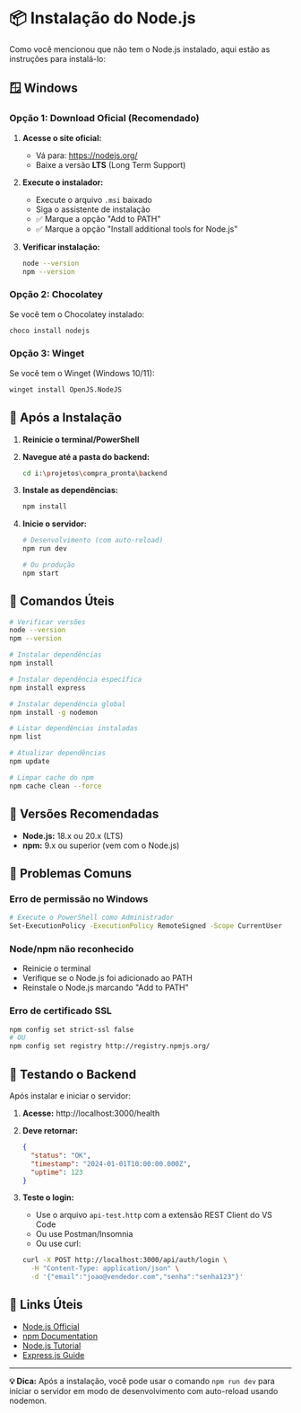 # 📦 Instalação do Node.js

Como você mencionou que não tem o Node.js instalado, aqui estão as instruções para instalá-lo:

## 🪟 Windows

### Opção 1: Download Oficial (Recomendado)

1. **Acesse o site oficial:**
   - Vá para: https://nodejs.org/
   - Baixe a versão **LTS** (Long Term Support)

2. **Execute o instalador:**
   - Execute o arquivo `.msi` baixado
   - Siga o assistente de instalação
   - ✅ Marque a opção "Add to PATH"
   - ✅ Marque a opção "Install additional tools for Node.js"

3. **Verificar instalação:**
   ```bash
   node --version
   npm --version
   ```

### Opção 2: Chocolatey

Se você tem o Chocolatey instalado:
```bash
choco install nodejs
```

### Opção 3: Winget

Se você tem o Winget (Windows 10/11):
```bash
winget install OpenJS.NodeJS
```

## 🚀 Após a Instalação

1. **Reinicie o terminal/PowerShell**

2. **Navegue até a pasta do backend:**
   ```bash
   cd i:\projetos\compra_pronta\backend
   ```

3. **Instale as dependências:**
   ```bash
   npm install
   ```

4. **Inicie o servidor:**
   ```bash
   # Desenvolvimento (com auto-reload)
   npm run dev
   
   # Ou produção
   npm start
   ```

## 🔧 Comandos Úteis

```bash
# Verificar versões
node --version
npm --version

# Instalar dependências
npm install

# Instalar dependência específica
npm install express

# Instalar dependência global
npm install -g nodemon

# Listar dependências instaladas
npm list

# Atualizar dependências
npm update

# Limpar cache do npm
npm cache clean --force
```

## 🎯 Versões Recomendadas

- **Node.js:** 18.x ou 20.x (LTS)
- **npm:** 9.x ou superior (vem com o Node.js)

## 🐛 Problemas Comuns

### Erro de permissão no Windows
```bash
# Execute o PowerShell como Administrador
Set-ExecutionPolicy -ExecutionPolicy RemoteSigned -Scope CurrentUser
```

### Node/npm não reconhecido
- Reinicie o terminal
- Verifique se o Node.js foi adicionado ao PATH
- Reinstale o Node.js marcando "Add to PATH"

### Erro de certificado SSL
```bash
npm config set strict-ssl false
# OU
npm config set registry http://registry.npmjs.org/
```

## 📱 Testando o Backend

Após instalar e iniciar o servidor:

1. **Acesse:** http://localhost:3000/health
2. **Deve retornar:**
   ```json
   {
     "status": "OK",
     "timestamp": "2024-01-01T10:00:00.000Z",
     "uptime": 123
   }
   ```

3. **Teste o login:**
   - Use o arquivo `api-test.http` com a extensão REST Client do VS Code
   - Ou use Postman/Insomnia
   - Ou use curl:
   ```bash
   curl -X POST http://localhost:3000/api/auth/login \
     -H "Content-Type: application/json" \
     -d '{"email":"joao@vendedor.com","senha":"senha123"}'
   ```

## 🔗 Links Úteis

- [Node.js Official](https://nodejs.org/)
- [npm Documentation](https://docs.npmjs.com/)
- [Node.js Tutorial](https://nodejs.dev/learn)
- [Express.js Guide](https://expressjs.com/)

---

**💡 Dica:** Após a instalação, você pode usar o comando `npm run dev` para iniciar o servidor em modo de desenvolvimento com auto-reload usando nodemon.